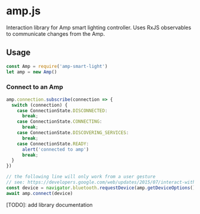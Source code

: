 # amp.js

Interaction library for Amp smart lighting controller. Uses RxJS observables to communicate changes from the Amp.

## Usage

```js
const Amp = require('amp-smart-light')
let amp = new Amp()
```

### Connect to an Amp

```js
amp.connection.subscribe(connection => {
  switch (connection) {
    case ConnectionState.DISCONNECTED:
      break;
    case ConnectionState.CONNECTING:
      break;
    case ConnectionState.DISCOVERING_SERVICES:
      break;
    case ConnectionState.READY:
      alert('connected to amp')
      break;
  }
})

// the following line will only work from a user gesture
// see: https://developers.google.com/web/updates/2015/07/interact-with-ble-devices-on-the-web
const device = navigator.bluetooth.requestDevice(amp.getDeviceOptions())
await amp.connect(device)
```

[TODO]: add library documentation